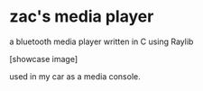 # zac's media player

a bluetooth media player written in C using Raylib

[showcase image]

used in my car as a media console.  

